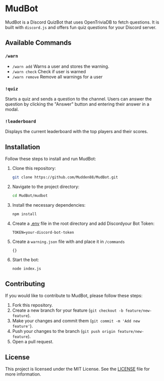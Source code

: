 # MudBot

MudBot is a Discord QuizBot that uses OpenTriviaDB to fetch questions. It is built with `discord.js` and offers fun quiz questions for your Discord server.

## Available Commands

### `/warn`
- `/warn add` Warns a user and stores the warning.
- `/warn check` Check if user is warned
- `/warn remove` Remove all warnings for a user


### `!quiz`
Starts a quiz and sends a question to the channel. Users can answer the question by clicking the "Answer" button and entering their answer in a modal.

### `!leaderboard`
Displays the current leaderboard with the top players and their scores.

## Installation

Follow these steps to install and run MudBot:

1. Clone this repository:
    ```bash
    git clone https://github.com/Mudden88/MudBot.git
    ```

2. Navigate to the project directory:
    ```bash
    cd MudBot/mudbot
    ```

3. Install the necessary dependencies:
    ```bash
    npm install
    ```

4. Create a [.env](http://_vscodecontentref_/1) file in the root directory and add  Discordyour Bot Token:
    ```
    TOKEN=your-discord-bot-token
    ```

5. Create a `warning.json` file with and place it in `/commands`
    ```
    {}
    ```

5. Start the bot:
    ```bash
    node index.js
    ```

## Contributing

If you would like to contribute to MudBot, please follow these steps:

1. Fork this repository.
2. Create a new branch for your feature (`git checkout -b feature/new-feature`).
3. Make your changes and commit them (`git commit -m 'Add new feature'`).
4. Push your changes to the branch (`git push origin feature/new-feature`).
5. Open a pull request.

## License

This project is licensed under the MIT License. See the [LICENSE](LICENSE) file for more information.
